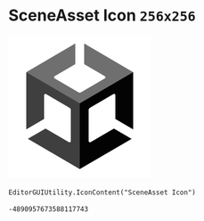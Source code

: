 # SceneAsset Icon `256x256`
<img src="/img/SceneAsset%20Icon.png" width=256 height=256>

``` CSharp
EditorGUIUtility.IconContent("SceneAsset Icon")
```
```
-4890957673588117743
```
